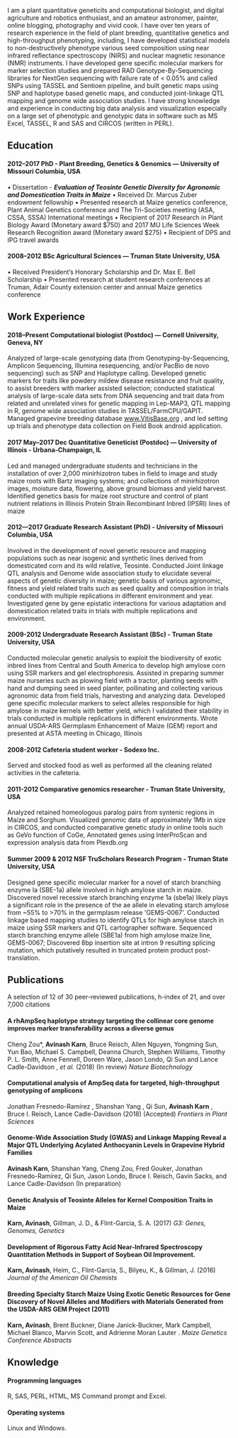 I am a plant quantitative geneticits and computational biologist, and digital agriculture and robotics enthusiast, and an amateur astronomer, painter, online blogging, photography and vivid cook. I have over ten years of research experience in the field of plant breeding, quantitative genetics and high-throughput phenotyping, including, I have developed statistical models to non-destructively phenotype various seed composition using near infrared reflectance spectroscopy (NIRS) and nuclear magnetic resonance (NMR) instruments. I have developed gene specific molecular markers for marker selection studies and prepared RAD Genotype-By-Sequencing libraries for NextGen sequencing with failure rate of < 0.05% and called SNPs using TASSEL and Sentioen pipeline, and built genetic maps using SNP and haplotype based genetic maps, and conducted joint-linkage QTL mapping and genome wide association studies. I have strong knowledge and experience in conducting big data analysis and visualization especially on a large set of phenotypic and genotypic data in software such as MS Excel, TASSEL, R and SAS and CIRCOS (written in PERL).

## Education

#### 2012–2017 PhD - Plant Breeding, Genetics & Genomics — University of Missouri Columbia, USA
•	Dissertation - ***Evaluation of Teosinte Genetic Diversity for Agronomic and Domestication Traits in Maize***
•	Received Dr. Marcus Zuber endowment fellowship
•	Presented research at Maize genetics conference, Plant Animal Genetics conference and The Tri-Societies meeting (ASA, CSSA, SSSA)     International meetings
•	Recipient of 2017 Research in Plant Biology Award (Monetary award $750) and 2017 MU Life Sciences Week Research Recognition award (Monetary award $275)
•	Recipient of DPS and IPG travel awards

#### 2008–2012 BSc Agricultural Sciences — Truman State University, USA

•	Received President’s Honorary Scholarship and Dr. Max E. Bell Scholarship
•	Presented research at student research conferences at Truman, Adair County extension center and annual Maize genetics conference

## Work Experience

#### 2018–Present Computational biologist (Postdoc) — Cornell University, Geneva, NY
Analyzed of large-scale genotyping data (from Genotyping-by-Sequencing, Amplicon Sequencing, Illumina resequencing, and/or PacBio de novo sequencing) such as SNP and Haplotype calling. Developed genetic markers for traits like powdery mildew disease resistance and fruit quality, to assist breeders with marker assisted selection; conducted statistical analysis of large-scale data sets from DNA sequencing and trait data from related and unrelated vines for genetic mapping in Lep-MAP3, QTL mapping in R, genome wide association studies in TASSEL/FarmCPU/GAPIT. Managed grapevine breeding database www.VitisBase.org , and led setting up trials and phenotype data collection on Field Book android application.

#### 2017 May–2017 Dec Quantitative Geneticist (Postdoc) — University of Illinois - Urbana-Champaign, IL

Led and managed undergraduate students and technicians in the installation of over 2,000 minirhizotron tubes in field to image and study maize roots with Bartz imaging systems; and collections of minirhizotron images, moisture data, flowering, above ground biomass and yield harvest. Identified genetics basis for maize root structure and control of plant nutrient relations in Illinois Protein Strain Recombinant Inbred (IPSRI) lines of maize

#### 2012—2017 Graduate Research Assistant (PhD) - University of Missouri Columbia, USA

Involved in the development of novel genetic resource and mapping populations such as near isogenic and synthetic lines derived from domesticated corn and its wild relative, Teosinte. Conducted Joint linkage QTL analysis and Genome wide association study to elucidate several aspects of genetic diversity in maize; genetic basis of various agronomic, fitness and yield related traits such as seed quality and composition in trials conducted with multiple replications in different environment and year. Investigated gene by gene epistatic interactions for various adaptation and domestication related traits in trials with multiple replications and environment.

#### 2009-2012 Undergraduate Research Assistant (BSc) - Truman State University, USA
Conducted molecular genetic analysis to exploit the biodiversity of exotic inbred lines from Central and South America to develop high amylose corn using SSR markers and gel electrophoresis. Assisted in preparing summer maize nurseries such as plowing field with a tractor, planting seeds with hand and dumping seed in seed planter, pollinating and collecting various agronomic data from field trials, harvesting and analyzing data. Developed gene specific molecular markers to select alleles responsible for high amylose in maize kernels with better yield, which I validated their stability in trials conducted in multiple replications in different environments. Wrote annual USDA-ARS Germplasm Enhancement of Maize (GEM) report and presented at ASTA meeting in Chicago, Illinois 

#### 2008-2012 Cafeteria student worker - Sodexo Inc. 
Served and stocked food as well as performed all the cleaning related activities in the cafeteria.

#### 2011-2012 Comparative genomics researcher - Truman State University, USA
Analyzed retained homeologous paralog pairs from syntenic regions in Maize and Sorghum. Visualized genomic data of approximately 1Mb in size in CIRCOS, and conducted comparative genetic study in online tools such as GeVo function of CoGe, Annotated genes using InterProScan and expression analysis data from Plexdb.org 

#### Summer 2009 & 2012 NSF TruScholars Research Program - Truman State University, USA
Designed gene specific molecular marker for a novel of starch branching enzyme Ia (SBE-1a) allele involved in high amylose starch in maize. Discovered novel recessive starch branching enzyme 1a (sbe1a) likely plays a significant role in the presence of the ae allele in elevating starch amylose from ~55% to >70% in the germplasm release 'GEMS-0067'. Conducted linkage based mapping studies to identify QTLs for high amylose starch in maize using SSR markers and QTL cartographer software. Sequenced starch branching enzyme allele (SBE1a) from high amylose maize line, GEMS-0067; Discovered 8bp insertion site at intron 9 resulting splicing mutation, which putatively resulted in truncated protein product post-translation.

## Publications

A selection of 12 of 30 peer-reviewed publications, h-index of 21, and over 7,000 citations

#### A rhAmpSeq haplotype strategy targeting the collinear core genome improves marker transferability across a diverse genus
Cheng Zou*, **Avinash Karn**, Bruce Reisch, Allen Nguyen, Yongming Sun, Yun Bao, Michael S. Campbell, Deanna Church, Stephen Williams, Timothy P. L. Smith, Anne Fennell, Doreen Ware, Jason Londo, Qi Sun    and Lance Cadle-Davidson  , *et al.*
(2018) (In review)
*Nature Biotechnology*

#### Computational analysis of AmpSeq data for targeted, high-throughput genotyping of amplicons 
Jonathan Fresnedo-Ramírez , Shanshan Yang , Qi Sun, **Avinash Karn** , Bruce I. Reisch, Lance Cadle-Davidson (2018) (Accepted)
*Frontiers in Plant Sciences*

#### Genome-Wide Association Study (GWAS) and Linkage Mapping Reveal a Major QTL Underlying Acylated Anthocyanin Levels in Grapevine Hybrid Families
**Avinash Karn**, Shanshan Yang, Cheng Zou, Fred Gouker, Jonathan Fresnedo-Ramírez, Qi Sun, Jason Londo, Bruce I. Reisch, Gavin Sacks, and Lance Cadle-Davidson  (In preparation)

#### Genetic Analysis of Teosinte Alleles for Kernel Composition Traits in Maize 
**Karn, Avinash**, Gillman, J. D., & Flint-Garcia, S. A. (2017) 
*G3: Genes, Genomes, Genetics*

#### Development of Rigorous Fatty Acid Near-Infrared Spectroscopy Quantitation Methods in Support of Soybean Oil Improvement.
**Karn, Avinash**, Heim, C., Flint-Garcia, S., Bilyeu, K., & Gillman, J. (2016)
*Journal of the American Oil Chemists*

#### Breeding Specialty Starch Maize Using Exotic Genetic Resources for Gene Discovery of Novel Alleles and Modifiers with Materials Generated from the USDA-ARS GEM Project  (2011)
**Karn, Avinash**, Brent Buckner, Diane Janick-Buckner, Mark Campbell, Michael Blanco, Marvin Scott, and Adrienne Moran Lauter .
*Maize Genetics Conference Abstracts*

## Knowledge

#### Programming languages

R, SAS, PERL, HTML, MS Command prompt and Excel.

#### Operating systems

Linux and Windows.
